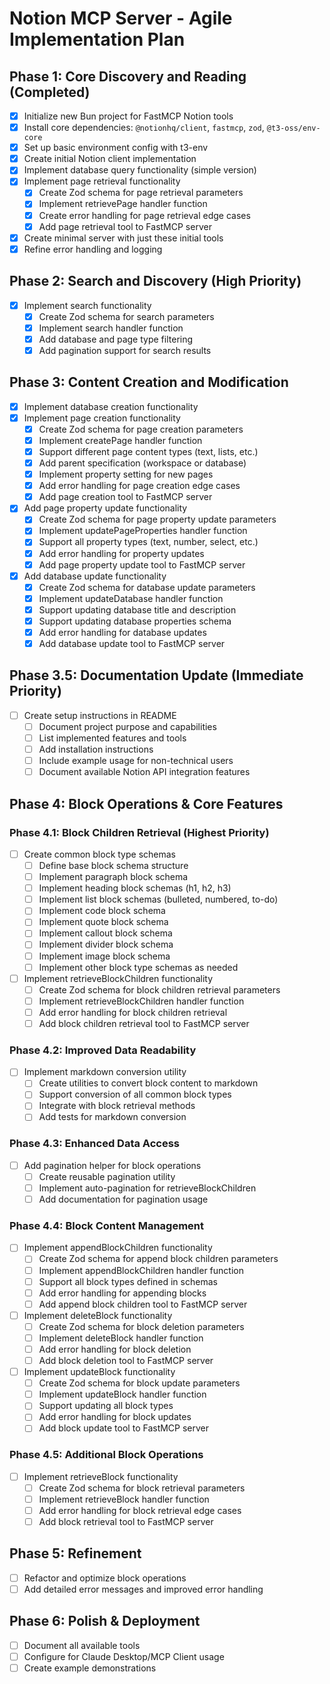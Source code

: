 # Notion MCP Server - Agile Implementation Plan

## Phase 1: Core Discovery and Reading (Completed)
- [x] Initialize new Bun project for FastMCP Notion tools
- [x] Install core dependencies: `@notionhq/client`, `fastmcp`, `zod`, `@t3-oss/env-core`
- [x] Set up basic environment config with t3-env
- [x] Create initial Notion client implementation
- [x] Implement database query functionality (simple version)
- [x] Implement page retrieval functionality
  - [x] Create Zod schema for page retrieval parameters
  - [x] Implement retrievePage handler function
  - [x] Create error handling for page retrieval edge cases
  - [x] Add page retrieval tool to FastMCP server
- [x] Create minimal server with just these initial tools
- [x] Refine error handling and logging

## Phase 2: Search and Discovery (High Priority)
- [x] Implement search functionality
  - [x] Create Zod schema for search parameters
  - [x] Implement search handler function
  - [x] Add database and page type filtering
  - [x] Add pagination support for search results

## Phase 3: Content Creation and Modification
- [x] Implement database creation functionality
- [x] Implement page creation functionality
  - [x] Create Zod schema for page creation parameters
  - [x] Implement createPage handler function
  - [x] Support different page content types (text, lists, etc.)
  - [x] Add parent specification (workspace or database)
  - [x] Implement property setting for new pages
  - [x] Add error handling for page creation edge cases
  - [x] Add page creation tool to FastMCP server
- [x] Add page property update functionality
  - [x] Create Zod schema for page property update parameters
  - [x] Implement updatePageProperties handler function
  - [x] Support all property types (text, number, select, etc.)
  - [x] Add error handling for property updates
  - [x] Add page property update tool to FastMCP server
- [x] Add database update functionality
  - [x] Create Zod schema for database update parameters
  - [x] Implement updateDatabase handler function
  - [x] Support updating database title and description
  - [x] Support updating database properties schema
  - [x] Add error handling for database updates
  - [x] Add database update tool to FastMCP server

## Phase 3.5: Documentation Update (Immediate Priority)
- [ ] Create setup instructions in README
  - [ ] Document project purpose and capabilities
  - [ ] List implemented features and tools
  - [ ] Add installation instructions
  - [ ] Include example usage for non-technical users
  - [ ] Document available Notion API integration features

## Phase 4: Block Operations & Core Features

### Phase 4.1: Block Children Retrieval (Highest Priority)
- [ ] Create common block type schemas
  - [ ] Define base block schema structure
  - [ ] Implement paragraph block schema
  - [ ] Implement heading block schemas (h1, h2, h3)
  - [ ] Implement list block schemas (bulleted, numbered, to-do)
  - [ ] Implement code block schema
  - [ ] Implement quote block schema
  - [ ] Implement callout block schema
  - [ ] Implement divider block schema
  - [ ] Implement image block schema
  - [ ] Implement other block type schemas as needed
- [ ] Implement retrieveBlockChildren functionality
  - [ ] Create Zod schema for block children retrieval parameters
  - [ ] Implement retrieveBlockChildren handler function
  - [ ] Add error handling for block children retrieval
  - [ ] Add block children retrieval tool to FastMCP server

### Phase 4.2: Improved Data Readability
- [ ] Implement markdown conversion utility
  - [ ] Create utilities to convert block content to markdown
  - [ ] Support conversion of all common block types
  - [ ] Integrate with block retrieval methods
  - [ ] Add tests for markdown conversion

### Phase 4.3: Enhanced Data Access
- [ ] Add pagination helper for block operations
  - [ ] Create reusable pagination utility
  - [ ] Implement auto-pagination for retrieveBlockChildren
  - [ ] Add documentation for pagination usage

### Phase 4.4: Block Content Management
- [ ] Implement appendBlockChildren functionality
  - [ ] Create Zod schema for append block children parameters
  - [ ] Implement appendBlockChildren handler function
  - [ ] Support all block types defined in schemas
  - [ ] Add error handling for appending blocks
  - [ ] Add append block children tool to FastMCP server
- [ ] Implement deleteBlock functionality
  - [ ] Create Zod schema for block deletion parameters
  - [ ] Implement deleteBlock handler function
  - [ ] Add error handling for block deletion
  - [ ] Add block deletion tool to FastMCP server
- [ ] Implement updateBlock functionality
  - [ ] Create Zod schema for block update parameters
  - [ ] Implement updateBlock handler function
  - [ ] Support updating all block types
  - [ ] Add error handling for block updates
  - [ ] Add block update tool to FastMCP server

### Phase 4.5: Additional Block Operations
- [ ] Implement retrieveBlock functionality
  - [ ] Create Zod schema for block retrieval parameters
  - [ ] Implement retrieveBlock handler function
  - [ ] Add error handling for block retrieval edge cases
  - [ ] Add block retrieval tool to FastMCP server

## Phase 5: Refinement
- [ ] Refactor and optimize block operations
- [ ] Add detailed error messages and improved error handling

## Phase 6: Polish & Deployment
- [ ] Document all available tools
- [ ] Configure for Claude Desktop/MCP Client usage
- [ ] Create example demonstrations
